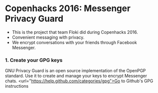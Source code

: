 # Copenhacks 2016: Messenger Privacy Guard
* This is the project that team Floki did during Copenhacks 2016.
* Convenient messaging with privacy. 
* We encrypt conversations with your friends through Facebook Messenger.

### 1. Create your GPG keys
GNU Privacy Guard is an open source implementation of the OpenPGP standard. Use it to create and manage your keys to encrypt Messenger chats. <url="https://help.github.com/categories/gpg">Go to Github's GPG instructions</url>
